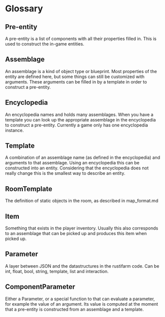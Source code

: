 # Glossary


## Pre-entity

A pre-entity is a list of components with all their properties filled in.
This is used to construct the in-game entities.

## Assemblage

An assemblage is a kind of object type or blueprint.
Most properties of the entity are defined here, but some things can still be customized with arguments.
These arguments can be filled in by a template in order to construct a pre-entity.

## Encyclopedia

An encyclopedia names and holds many assemblages.
When you have a template you can look up the appropriate assemblage in the encyclopedia to construct a pre-entity.
Currently a game only has one encyclopedia instance.

## Template

A combination of an assemblage name (as defined in the encyclopedia) and arguments to that assemblage.
Using an encyclopedia this can be constructed into an entity.
Considering that the encyclopedia does not really change this is the smallest way to describe an entity.

## RoomTemplate

The definition of static objects in the room, as described in map_format.md

## Item

Something that exists in the player inventory. Usually this also corresponds to an assemblage that can be picked up and produces this item when picked up.

## Parameter

A layer between JSON and the datastructures in the rustifarm code. Can be int, float, bool, string, template, list and interaction.

## ComponentParameter

Either a Parameter, or a special function to that can evaluate a parameter, for example the value of an argument.
Its value is computed at the moment that a pre-entity is constructed from an assemblage and a template.
